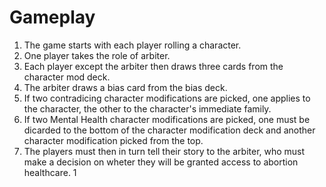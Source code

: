 # Gameplay

1. The game starts with each player rolling a character.
1. One player takes the role of arbiter.
1. Each player except the arbiter then draws three cards from the character mod deck.
1. The arbiter draws a bias card from the bias deck.
  1. If two contradicing character modifications are picked, one applies to the character, the other to the character's immediate family.
  1. If two Mental Health character modifications are picked, one must be dicarded to the bottom of the character modification deck and another character modification picked from the top.
1. The players must then in turn tell their story to the arbiter, who must make a decision on wheter they will be granted access to abortion healthcare.
1 
